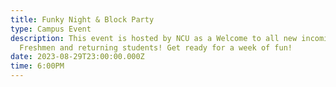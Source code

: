 ```yaml
---
title: Funky Night & Block Party
type: Campus Event
description: T﻿his event is hosted by NCU as a Welcome to all new incoming
  Freshmen and returning students! Get ready for a week of fun!
date: 2023-08-29T23:00:00.000Z
time: 6:00PM
---
```

